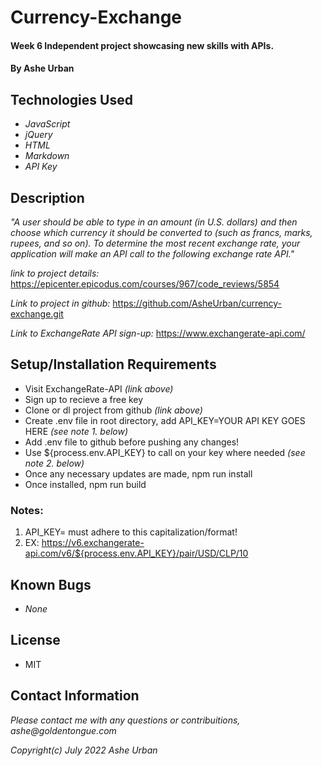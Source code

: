 # Currency-Exchange

#### Week 6 Independent project showcasing new skills with APIs.

#### By Ashe Urban

## Technologies Used

* _JavaScript_
* _jQuery_
* _HTML_
* _Markdown_
* _API Key_

## Description
_"A user should be able to type in an amount (in U.S. dollars) and then choose which currency it should be converted to (such as francs, marks, rupees, and so on). To determine the most recent exchange rate, your application will make an API call to the following exchange rate API."_

_link to project details:_ https://epicenter.epicodus.com/courses/967/code_reviews/5854 

_Link to project in github:_ https://github.com/AsheUrban/currency-exchange.git

_Link to ExchangeRate API sign-up:_ https://www.exchangerate-api.com/

## Setup/Installation Requirements

* Visit ExchangeRate-API _(link above)_
* Sign up to recieve a free key
* Clone or dl project from github _(link above)_
* Create .env file in root directory, add API_KEY=YOUR API KEY GOES HERE _(see note 1. below)_
* Add .env file to github before pushing any changes!
* Use ${process.env.API_KEY} to call on your key where needed _(see note 2. below)_
* Once any necessary updates are made, npm run install
* Once installed, npm run build

### Notes: 
1. API_KEY= must adhere to this capitalization/format!
2. EX: https://v6.exchangerate-api.com/v6/${process.env.API_KEY}/pair/USD/CLP/10

## Known Bugs

* _None_

## License
* MIT

## Contact Information
_Please contact me with any questions or contribuitions, ashe@goldentongue.com_

_Copyright(c)_ _July 2022_ _Ashe Urban_